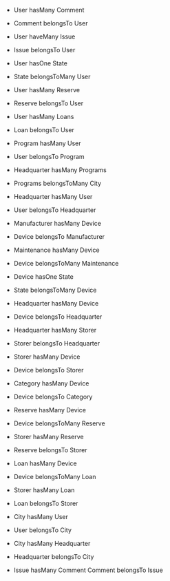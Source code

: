 - User hasMany Comment
- Comment belongsTo User

- User haveMany Issue
- Issue belongsTo User

- User hasOne State
- State belongsToMany User

- User hasMany Reserve
- Reserve belongsTo User

- User hasMany Loans
- Loan belongsTo User

- Program hasMany User
- User belongsTo Program

- Headquarter hasMany Programs
- Programs belongsToMany City

- Headquarter hasMany User
- User belongsTo Headquarter

- Manufacturer hasMany Device
- Device belongsTo Manufacturer

- Maintenance hasMany Device
- Device belongsToMany Maintenance

- Device hasOne State
- State belongsToMany Device

- Headquarter hasMany Device
- Device belongsTo Headquarter

- Headquarter hasMany Storer
- Storer belongsTo Headquarter

- Storer hasMany Device
- Device belongsTo Storer

- Category hasMany Device
- Device belongsTo Category

- Reserve hasMany Device
- Device belongsToMany Reserve

- Storer hasMany Reserve
- Reserve belongsTo Storer

- Loan hasMany Device
- Device belongsToMany Loan

- Storer hasMany Loan
- Loan belongsTo Storer

- City hasMany User
- User belongsTo City

- City hasMany Headquarter
- Headquarter belongsTo City

- Issue hasMany Comment
Comment belongsTo Issue
